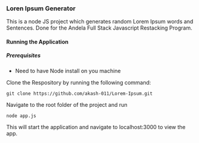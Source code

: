 ### Loren Ipsum Generator

This is a node JS project which generates random Lorem Ipsum words and Sentences.
Done for the Andela Full Stack Javascript Restacking Program.

#### Running the Application 

##### Prerequisites
- Need to have Node install on you machine 

Clone the Respository by running the following command:

`git clone https://github.com/akash-011/Lorem-Ipsum.git`

Navigate to the root folder of the project and run 

`node app.js`

This will start the application and navigate to localhost:3000 to view the app.

